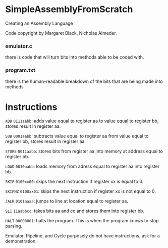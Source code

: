 # SimpleAssemblyFromScratch
Creating an Assembly Language

Code copyright by Margaret Black, Nicholas Almeder.

<h3> emulator.c </h3>

there is code that will turn bits into methods able to be coded with.

<h3> program.txt </h3>

there is the human-readable breakdown of the bits that are being made into methods

# Instructions

```ADD``` ```0111aabb```: adds value equal to register aa to value equal to register bb, stores result in register aa.

```SUB``` ```0001aabb```: subtracts value equal to register aa from value equal to register bb, stores result in register aa.

```STORE``` ```0011aabb```: stores bits from register aa into memory at address equal to register bb.

```LOAD``` ```0010aabb```: loads memory from adress equal to register aa into register bb.

```SKIP``` ```0100xx00```: skips the next instruction if register xx is equal to 0.

```SKIPNZ``` ```0100xx01```: skips the next instruction if register xx is not equal to 0.

```JALR``` ```0101aaaa```: jumps to line at location equal to register aa.

```SLI``` ```11aabbcc```: takes bits aa and cc and stores them into register bb.

```HALT``` ```00000001```: halts the program. This is when the program knows to stop parsing.



Emulator, Pipeline, and Cycle purposely do not have instructions, ask for a demonstration.

